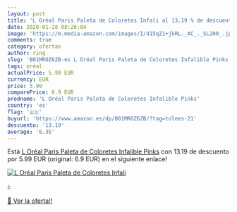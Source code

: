 ```yaml
---
layout: post
title: 'L Oréal Paris Paleta de Coloretes Infali al 13.19 % de descuento'
date: 2020-01-28 08:26:04
image: 'https://m.media-amazon.com/images/I/415qZ1+jkRL._AC_._SL200_.jpg'
comments: true
category: ofertas
author: ring
slug: 'B01MROZ6ZB-es L Oréal Paris Paleta de Coloretes Infalible Pinks'
tags: oréal
actualPrice: 5.99 EUR
currency: EUR
price: 5.99
comparePrice: 6.9 EUR
prodname: 'L Oréal Paris Paleta de Coloretes Infalible Pinks'
country: 'es'
flag: '🇪🇸'
buyurl: 'https://www.amazon.es/dp/B01MROZ6ZB/?tag=tolees-21'
descuento: '13.19'
average: '6.35'
---
```


Está [L Oréal Paris Paleta de Coloretes Infalible Pinks](https://www.amazon.es/dp/B01MROZ6ZB/?tag=tolees-21) con 13.19 de descuento por 5.99 EUR (original: 6.9 EUR) en el siguiente enlace!

[![L Oréal Paris Paleta de Coloretes Infali](https://m.media-amazon.com/images/I/415qZ1+jkRL._AC_._SL200_.jpg)](https://www.amazon.es/dp/B01MROZ6ZB/?tag=tolees-21)

ℹ️:


[🛒 Ver la oferta!!](https://www.amazon.es/dp/B01MROZ6ZB/?tag=tolees-21)
